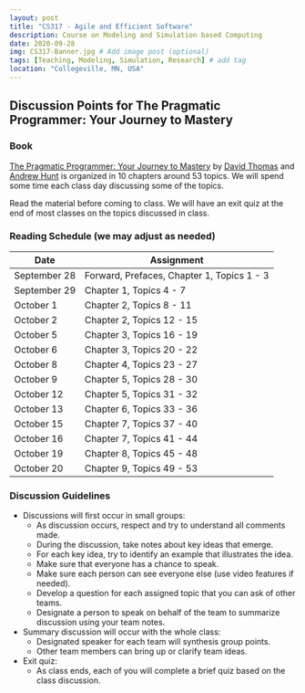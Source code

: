 ```yaml
---
layout: post
title: "CS317 - Agile and Efficient Software"
description: Course on Modeling and Simulation based Computing
date: 2020-09-28
img: CS317-Banner.jpg # Add image post (optional)
tags: [Teaching, Modeling, Simulation, Research] # add tag
location: "Collegeville, MN, USA"
---
```


## Discussion Points for The Pragmatic Programmer: Your Journey to Mastery

### Book
[The Pragmatic Programmer: Your Journey to Mastery](https://pragprog.com/titles/tpp20/the-pragmatic-programmer-20th-anniversary-edition/) by [David Thomas](https://pragdave.me) and [Andrew Hunt](https://toolshed.com) is organized in 10 chapters around 53 topics.  We will spend some time each class day discussing some of the topics.

Read the material before coming to class.  We will have an exit quiz at the end of most classes on the topics discussed in class.

### Reading Schedule (we may adjust as needed)

| **Date** | **Assignment** |
| -------- | -------------- |
| September 28 | Forward, Prefaces, Chapter 1, Topics 1 - 3 |
| September 29 | Chapter 1, Topics 4 - 7 |
| October 1 | Chapter 2, Topics 8 - 11 |
| October 2 | Chapter 2, Topics 12 - 15 |
| October 5 | Chapter 3, Topics 16 - 19 |
| October 6 | Chapter 3, Topics 20 - 22 |
| October 8 | Chapter 4, Topics 23 - 27 |
| October 9 | Chapter 5, Topics 28 - 30 |
| October 12 | Chapter 5, Topics 31 - 32 |
| October 13 | Chapter 6, Topics 33 - 36 |
| October 15 | Chapter 7, Topics 37 - 40 |
| October 16 | Chapter 7, Topics 41 - 44 |
| October 19 | Chapter 8, Topics 45 - 48 |
| October 20 | Chapter 9, Topics 49 - 53 |



### Discussion Guidelines
- Discussions will first occur in small groups:
  - As discussion occurs, respect and try to understand all comments made.
  - During the discussion, take notes about key ideas that emerge.  
  - For each key idea, try to identify an example that illustrates the idea.
  - Make sure that everyone has a chance to speak.
  - Make sure each person can see everyone else (use video features if needed).
  - Develop a question for each assigned topic that you can ask of other teams.
  - Designate a person to speak on behalf of the team to summarize discussion using your team notes.
- Summary discussion will occur with the whole class:
  - Designated speaker for each team will synthesis group points.
  - Other team members can bring up or clarify team ideas.
- Exit quiz:
  - As class ends, each of you will complete a brief quiz based on the class discussion.
